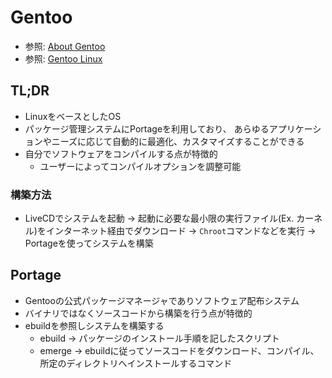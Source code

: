 # Gentoo
- 参照: [About Gentoo](https://www.gentoo.org/get-started/about/)
- 参照: [Gentoo Linux](https://ja.wikipedia.org/wiki/Gentoo_Linux)

## TL;DR
- LinuxをベースとしたOS
- パッケージ管理システムにPortageを利用しており、
  あらゆるアプリケーションやニーズに応じて自動的に最適化、カスタマイズすることができる
- 自分でソフトウェアをコンパイルする点が特徴的
  - ユーザーによってコンパイルオプションを調整可能

### 構築方法
- LiveCDでシステムを起動
  -> 起動に必要な最小限の実行ファイル(Ex. カーネル)をインターネット経由でダウンロード
  -> `Chroot`コマンドなどを実行
  -> Portageを使ってシステムを構築

## Portage
- Gentooの公式パッケージマネージャでありソフトウェア配布システム
- バイナリではなくソースコードから構築を行う点が特徴的
- ebuildを参照しシステムを構築する
  - ebuild -> パッケージのインストール手順を記したスクリプト
  - emerge -> ebuildに従ってソースコードをダウンロード、コンパイル、所定のディレクトリへインストールするコマンド
